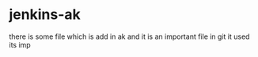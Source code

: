 # jenkins-ak
there is some  file which is add in ak
and it is an important file in git
it used  
its imp
